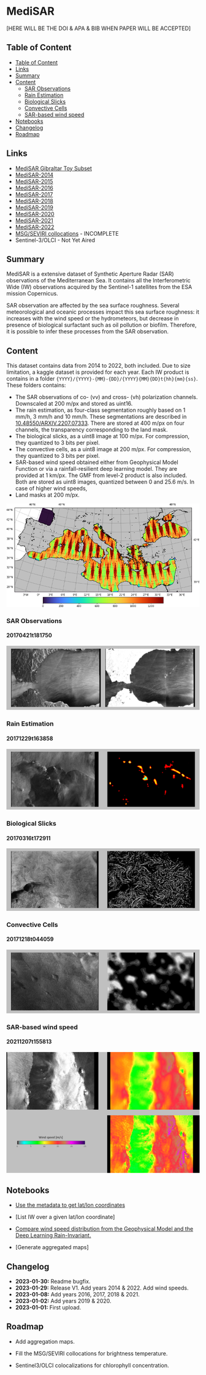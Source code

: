 # MediSAR

[HERE WILL BE THE DOI & APA & BIB WHEN PAPER WILL BE ACCEPTED]

## Table of Content

- [Table of Content](#table-of-content)
- [Links](#links)
- [Summary](#summary)
- [Content](#content)
    - [SAR Observations](#sar-observations)
    - [Rain Estimation](#rain-estimation)
    - [Biological Slicks](#biological-slicks)
    - [Convective Cells](#convective-cells)
    - [SAR-based wind speed](#sar-based-wind-speed)
- [Notebooks](#notebooks)
- [Changelog](#changelog)
- [Roadmap](#roadmap)

## Links

- [MediSAR Gibraltar Toy Subset](https://www.kaggle.com/rignak/medisarsubset)
- [MediSAR-2014](https://www.kaggle.com/rignak/medisar2014)
- [MediSAR-2015](https://www.kaggle.com/rignak/medisar2015)
- [MediSAR-2016](https://www.kaggle.com/rignak/medisar2016)
- [MediSAR-2017](https://www.kaggle.com/rignak/medisar2017)
- [MediSAR-2018](https://www.kaggle.com/rignak/medisar2018)
- [MediSAR-2019](https://www.kaggle.com/rignak/medisar2019)
- [MediSAR-2020](https://www.kaggle.com/rignak/medisar2020)
- [MediSAR-2021](https://www.kaggle.com/rignak/medisar2021)
- [MediSAR-2022](https://www.kaggle.com/rignak/medisar2022)
- [MSG/SEVIRI collocations](https://www.kaggle.com/datasets/rignak/medisar-seviri) - INCOMPLETE
- Sentinel-3/OLCI - Not Yet Aired

## Summary

MediSAR is a extensive dataset of Synthetic Aperture Radar (SAR) observations of the Mediterranean Sea. It contains all the Interferometric Wide (IW) observations acquired by the Sentinel-1 satellites from the ESA mission Copernicus.

SAR observation are affected by the sea surface roughness. Several meteorological and oceanic processes impact this sea surface roughness: it increases with the wind speed or the hydrometeors, but decrease in presence of biological surfactant such as oil pollution or biofilm. Therefore, it is possible to infer these processes from the SAR observation.

## Content

This dataset contains data from 2014 to 2022, both included. Due to size limitation, a kaggle dataset is provided for each year. Each IW product is contains in a folder `{YYYY}/{YYYY}-{MM}-{DD}/{YYYY}{MM}{DD}t{hh}{mm}{ss}`. These folders contains:

- The SAR observations of co- (vv) and cross- (vh) polarization channels. Downscaled at 200 m/px and stored as uint16.
- The rain estimation, as four-class segmentation roughly based on 1 mm/h, 3 mm/h and 10 mm/h. These segmentations are described in [10.48550/ARXIV.2207.07333](https://arxiv.org/abs/2207.07333). There are stored at 400 m/px on four channels, the transparency corresponding to the land mask.
- The biological slicks, as a uint8 image at 100 m/px. For compression, they quantized to 3 bits per pixel.
- The convective cells, as a uint8 image at 200 m/px. For compression, they quantized to 3 bits per pixel.
- SAR-based wind speed obtained either from Geophysical Model Function or via a rainfall-resilient deep learning model. They are provided at 1 km/px. The GMF from level-2 product is also included. Both are stored as uint8 images, quantized between 0 and 25.6 m/s. In case of higher wind speeds, 
- Land masks at 200 m/px.

![](readme/global.png)

### SAR Observations

#### 20170421t181750
![](readme/examples/20170421t181750.png)

### Rain Estimation

#### 20171229t163858
![](readme/examples/20171229t163858.png)

### Biological Slicks

#### 20170316t172911
![](readme/examples/20170316t172911.png)

### Convective Cells

#### 20171218t044059
![](readme/examples/20171218t044059.png)

### SAR-based wind speed

#### 20211207t155813
![](readme/examples/20211207t155813.png)

## Notebooks

- [Use the metadata to get lat/lon coordinates](notebooks/use_metadata.ipynb)

- [List IW over a given lat/lon coordinate]

- [Compare wind speed distribution from the Geophysical Model and the Deep Learning Rain-Invariant.](notebooks/deep_learning_wind_speed_vs_gmf.ipynb)

- [Generate aggregated maps]



## Changelog

- **2023-01-30:** Readme bugfix.
- **2023-01-29:** Release V1. Add years 2014 & 2022. Add wind speeds.
- **2023-01-08:** Add years 2016, 2017, 2018 & 2021.
- **2023-01-02:** Add years 2019 & 2020.
- **2023-01-01:** First upload. 

## Roadmap

- Add aggregation maps.

- Fill the MSG/SEVIRI collocations for brightness temperature.

- Sentinel3/OLCI colocalizations for chlorophyll concentration.
